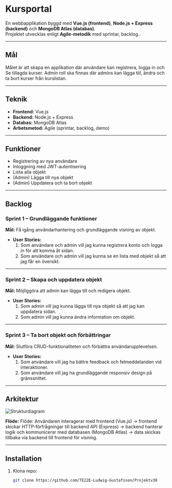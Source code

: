 # Kursportal

En webbapplikation byggd med **Vue.js (frontend)**, **Node.js + Express (backend)** och **MongoDB Atlas (databas)**.  
Projektet utvecklas enligt **Agile-metodik** med sprintar, backlog..  

---

## Mål

Målet är att skapa en applikation där användare kan registrera, logga in och Se tillagda kurser. Admin roll ska finnas där admins kan lägga till, ändra och ta bort kurser från kurslistan.

---

## Teknik
- **Frontend:** Vue.js  
- **Backend:** Node.js + Express  
- **Databas:** MongoDB Atlas  
- **Arbetsmetod:** Agile (sprintar, backlog, demo)  

---

## Funktioner
- Registrering av nya användare  
- Inloggning med JWT-autentisering  
- Lista alla objekt  
- (Admin) Lägga till nya objekt  
- (Admin) Uppdatera och ta bort objekt  

---

## Backlog

### Sprint 1 – Grundläggande funktioner
**Mål:** Få igång användarhantering och grundläggande visning av objekt.  
- **User Stories:**
  1. Som användare och admin vill jag kunna registrera konto och logga in för att komma åt sidan.  
  2. Som användare och admin vill jag kunna se en lista med objekt så att jag får en översikt.  

---

### Sprint 2 – Skapa och uppdatera objekt
**Mål:** Möjliggöra att admin kan lägga till och redigera objekt.  
- **User Stories:**
  1. Som admin vill jag kunna lägga till nya objekt så att jag kan uppdatera sidan.  
  2. Som admin vill jag kunna ändra information om objekt.  

---

### Sprint 3 – Ta bort objekt och förbättringar
**Mål:** Slutföra CRUD-funktionaliteten och förbättra användarupplevelsen.  
- **User Stories:** 
  1. Som användare vill jag ha bättre feedback och felmeddelanden vid interaktioner.  
  2. Som användare vill jag ha grundläggande responsiv design på gränssnittet.

---

## Arkitektur

![Strukturdiagram](../Projektv38/Backend%20(1).png)

 
**Flöde:**
Flöde: Användaren interagerar med frontend (Vue.js) → frontend skickar HTTP-förfrågningar till backend API (Express) → backend hanterar logik och kommunicerar med databasen (MongoDB Atlas) → data skickas tillbaka via backend till frontend för visning.

---

## Installation

1. Klona repo:  
   ```bash
   git clone https://github.com/TE22E-Ludwig-Gustafsson/Projektv38